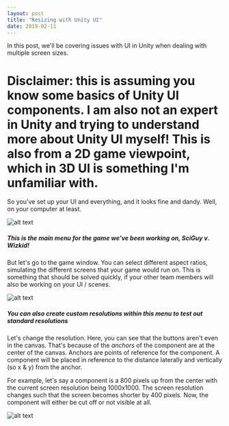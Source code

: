 ```yaml
---
layout: post
title: "Resizing with Unity UI"
date: 2019-02-11
---
```

In this post, we'll be covering issues with UI in Unity when dealing with multiple screen sizes.

# Disclaimer: this is assuming you know some basics of Unity UI components. I am also not an expert in Unity and trying to understand more about Unity UI myself! This is also from a 2D game viewpoint, which in 3D UI is something I'm unfamiliar with.

So you've set up your UI and everything, and it looks fine and dandy. Well, on your computer at least.

![alt text](/assets/images/something.jpg "Looks great to me!")
##### This is the main menu for the game we've been working on, SciGuy v. Wizkid!

But let's go to the game window. You can select different aspect ratios, simulating the different screens that your game would run on. This is something that should be solved quickly, if your other team members will also be working on your UI / scenes. 

![alt text](/assets/images/circle-the-display-panel.jpg)
##### You can also create custom resolutions within this menu to test out standard resolutions

Let's change the resolution. Here, you can see that the buttons aren't even in the canvas. That's because of the *anchors* of the component are at the center of the canvas. Anchors are points of reference for the component. A component will be placed in reference to the distance laterally and vertically (so x & y) from the anchor. 

For example, let's say a component is a 800 pixels up from the center with the current screen resolution being 1000x1000. The screen resolution changes such that the screen becomes shorter by 400 pixels. Now, the component will either be cut off or not visible at all. 

![alt text](/assets/images/two-examples-with-component-inside-and-outside-canvas)

